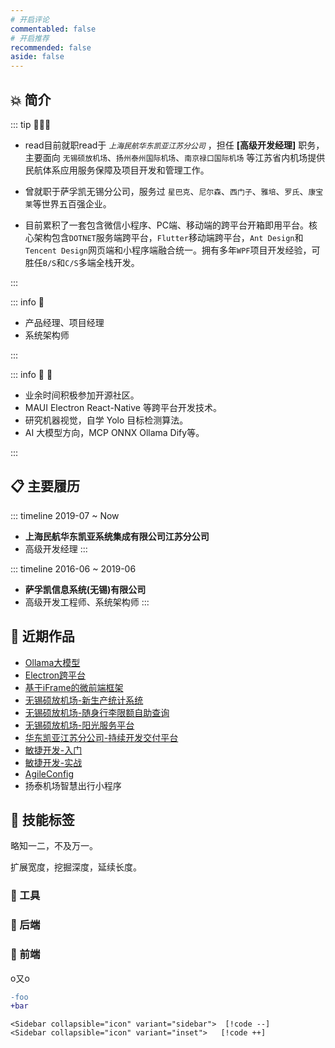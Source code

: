 ```yaml
---
# 开启评论
commentabled: false
# 开启推荐
recommended: false
aside: false
---
```


<script lang="ts" setup>
import ShadowLogo from '@vp/components/ShadowLogo.vue'
import FlyingPlane from '@/components/FlyingPlane.vue'
</script>

<ShadowLogo />
<!-- <text class="resume-title">为你定制 发现精彩</text> -->

<PyramidLoader />

## 💥 简介 ##


<HrefCard url="https://changweihua.github.io/" title="CMONO.NET" description="https://changweihua.github.io/" logo="/logo.svg" class="my-5" />

::: tip 👨🏻‍💻

- read目前就职read于 *`上海民航华东凯亚江苏分公司`* ，担任 **[高级开发经理]** 职务，主要面向 `无锡硕放机场`、`扬州泰州国际机场`、`南京禄口国际机场` 等江苏省内机场提供民航体系应用服务保障及项目开发和管理工作。

- 曾就职于萨孚凯无锡分公司，服务过 `星巴克`、`尼尔森`、`西门子`、`雅培`、`罗氏`、`康宝莱`等世界五百强企业。

- 目前累积了一套包含微信小程序、PC端、移动端的跨平台开箱即用平台。核心架构包含`DOTNET`服务端跨平台，`Flutter`移动端跨平台，`Ant Design`和`Tencent Design`网页端和小程序端融合统一。拥有多年`WPF`项目开发经验，可胜任`B/S`和`C/S`多端全栈开发。

:::

::: info 🔎

- 产品经理、项目经理
- 系统架构师

:::

::: info 📌 🎯

- 业余时间积极参加开源社区。
- MAUI Electron React-Native 等跨平台开发技术。
- 研究机器视觉，自学 Yolo 目标检测算法。
- AI 大模型方向，MCP ONNX Ollama Dify等。

:::


## 📋 主要履历 ##

::: timeline 2019-07 ~ Now
- **上海民航华东凯亚系统集成有限公司江苏分公司**
- 高级开发经理
:::

::: timeline 2016-06 ~ 2019-06
- **萨孚凯信息系统(无锡)有限公司**
- 高级开发工程师、系统架构师
:::

## 🥇 近期作品 ##

- [Ollama大模型](/zh-CN/manual/ollama_anythingllm.md)
- [Electron跨平台](/zh-CN/gallery/electron_app.md)
- [基于iFrame的微前端框架](/zh-CN/gallery/web_app.md)
- [无锡硕放机场-新生产统计系统](/zh-CN/gallery/maui.md)
- [无锡硕放机场-随身行李限额自助查询](/zh-CN/gallery/baggage_measurer.md)
- [无锡硕放机场-阳光服务平台](/zh-CN/gallery/sunny-land.md)
- [华东凯亚江苏分公司-持续开发交付平台](/pdfs/持续开发交付平台.pdf)
- [敏捷开发-入门](/pdfs/敏捷开发-入门.pdf)
- [敏捷开发-实战](/pdfs/敏捷开发-实战.pdf)
- [AgileConfig](/pdfs/AgileConfig.pdf)
- 扬泰机场智慧出行小程序

## 💯 技能标签 ##

略知一二，不及万一。

扩展宽度，挖掘深度，延续长度。

<!-- #### 后端技术栈

<p>
  <img src="https://img.shields.io/badge/-Spring-6DB33F?logo=Spring&logoColor=FFF" alt="Spring" style="display: inline-block;" />&nbsp;
  <img src="https://img.shields.io/badge/-Spring%20Boot-6DB33F?logo=Spring-Boot&logoColor=FFF" alt="Spring Boot" style="display: inline-block;" />&nbsp;
  <img src="https://img.shields.io/badge/-MySQL-4479A1?logo=MySQL&logoColor=FFF" alt="MySQL" style="display: inline-block;" />&nbsp;
  <img src="https://img.shields.io/badge/-MariaDB-A9A9A9?logo=MariaDB&logoColor=003545" alt="MariaDB" style="display: inline-block;" />&nbsp;
  <img src="https://img.shields.io/badge/-PostgreSQL-C0C0C0?logo=PostgreSQL&logoColor=4169E1" alt="PostgreSQL" style="display: inline-block;" />&nbsp;
  <img src="https://img.shields.io/badge/-Oracle-C0C0C0?logo=Oracle&logoColor=F80000" alt="Oracle" style="display: inline-block;" />&nbsp;
  <img src="https://img.shields.io/badge/-Microsoft%20SQL%20Server-D3D3D3?logo=Microsoft-SQL-Server&logoColor=CC2927" alt="Microsoft SQL Server" style="display: inline-block;" />&nbsp;
  <img src="https://img.shields.io/badge/-Redis-DC382D?logo=Redis&logoColor=FFF" alt="Redis" style="display: inline-block;" />&nbsp;
  <img src="https://img.shields.io/badge/-MongoDB-47A248?logo=MongoDB&logoColor=FFF" alt="MongoDB" style="display: inline-block;" />&nbsp;
  <img src="https://img.shields.io/badge/-RabbitMQ-FF6600?logo=RabbitMQ&logoColor=FFF" alt="RabbitMQ" style="display: inline-block;" />&nbsp;
  <img src="https://img.shields.io/badge/-Solr-D9411E?logo=Apache-Solr&logoColor=FFF" alt="Solr" style="display: inline-block;" />&nbsp;
  <img src="https://img.shields.io/badge/-ElasticSearch-005571?logo=ElasticSearch&logoColor=FFF" alt="ElasticSearch" style="display: inline-block;" />&nbsp;
  <img src="https://img.shields.io/badge/-Logstash-A9A9A9?logo=Logstash&logoColor=005571" alt="Logstash" style="display: inline-block;" />&nbsp;
  <img src="https://img.shields.io/badge/-Kibana-A9A9A9?logo=Kibana&logoColor=005571" alt="Kibana" style="display: inline-block;" />&nbsp;
  <img src="https://img.shields.io/badge/-Kafka-C0C0C0?logo=Apache-Kafka&logoColor=231F20" alt="Kafka" style="display: inline-block;" />&nbsp;
  <img src="https://img.shields.io/badge/-Consul-F24C53?logo=Consul&logoColor=FFF" alt="Consul" style="display: inline-block;" />&nbsp;
  <img src="https://img.shields.io/badge/-Tomcat-F8DC75?logo=Apache-Tomcat&logoColor=000" alt="Tomcat" style="display: inline-block;" />&nbsp;
  <img src="https://img.shields.io/badge/-JUnit5-25A162?logo=JUnit5&logoColor=FFF" alt="JUnit5" style="display: inline-block;" />&nbsp;
  <img src="https://img.shields.io/badge/-Liquibase-2962FF?logo=Liquibase&logoColor=FFF" alt="Liquibase" style="display: inline-block;" />&nbsp;
  <img src="https://img.shields.io/badge/-Maven-C71A36?logo=Apache-Maven&logoColor=FFF" alt="Maven" style="display: inline-block;" />&nbsp;
  <img src="https://img.shields.io/badge/-Gradle-D3D3D3?logo=Gradle&logoColor=02303A" alt="Gradle" style="display: inline-block;" />&nbsp;
  <img src="https://img.shields.io/badge/-Spring%20Security-6DB33F?logo=Spring-Security&logoColor=FFF" alt="Spring Security" style="display: inline-block;" />&nbsp;
  <img src="https://img.shields.io/badge/-Hibernate-59666C?logo=Hibernate&logoColor=FFF" alt="Hibernate" style="display: inline-block;" />&nbsp;
  <img src="https://img.shields.io/badge/-JSON-000?logo=JSON&logoColor=FFF" alt="JSON" style="display: inline-block;" />&nbsp;
  <img src="https://img.shields.io/badge/-JWT-000?logo=JSON-Web-Tokens&logoColor=FFF" alt="JWT" style="display: inline-block;" />&nbsp;
  <img src="https://img.shields.io/badge/-Java-F78C40?logo=OpenJDK&logoColor=FFF" alt="Java" style="display: inline-block;" />&nbsp;
  <img src="https://img.shields.io/badge/-Python-A9A9A9?logo=Python&logoColor=3776AB" alt="Python" style="display: inline-block;" />&nbsp;
  <img src="https://img.shields.io/badge/-Android-C0C0C0?logo=Android&logoColor=3DDC84" alt="Android" style="display: inline-block;" />&nbsp;
  <img src="https://img.shields.io/badge/-Go-DCDCDC?logo=Go&logoColor=00ADD8" alt="Go" style="display: inline-block;" />&nbsp;
  <img src="https://img.shields.io/badge/-GraphQL-FFF?logo=GraphQL&logoColor=E10098" alt="GraphQL" style="display: inline-block;" />&nbsp;
</p>

#### 前端技术栈

<p>
  <img src="https://img.shields.io/badge/-Vue3-C0C0C0?logo=Vue.js&logoColor=4FC08D" alt="Vue3" style="display: inline-block;" />&nbsp;
  <img src="https://img.shields.io/badge/-TypeScript-C0C0C0?logo=TypeScript&logoColor=3178C6" alt="TypeScript" style="display: inline-block;" />&nbsp;
  <img src="https://img.shields.io/badge/-Ant%20Design-C0C0C0?logo=Ant-Design&logoColor=0170FE" alt="Ant Design" style="display: inline-block;" />&nbsp;
  <img src="https://img.shields.io/badge/-Node.js-D3D3D3?logo=Node.js&logoColor=339933" alt="Node.js" style="display: inline-block;" />&nbsp;
  <img src="https://img.shields.io/badge/-Vite-D3D3D3?logo=Vite&logoColor=646CFF" alt="Vite" style="display: inline-block;" />&nbsp;
  <img src="https://img.shields.io/badge/-Webpack-D3D3D3?logo=Webpack&logoColor=8DD6F9" alt="Webpack" style="display: inline-block;" />&nbsp;
  <img src="https://img.shields.io/badge/-NPM-C0C0C0?logo=npm&logoColor=CB3837" alt="NPM" style="display: inline-block;" />&nbsp;
  <img src="https://img.shields.io/badge/-Axios-C0C0C0?logo=Axios&logoColor=5A29E4" alt="Axios" style="display: inline-block;" />&nbsp;
  <img src="https://img.shields.io/badge/-ESLint-C0C0C0?logo=ESLint&logoColor=4B32C3" alt="ESLint" style="display: inline-block;" />&nbsp;
  <img src="https://img.shields.io/badge/-jQuery-0769AD?logo=jQuery&logoColor=FFF" alt="jQuery" style="display: inline-block;" />&nbsp;
  <img src="https://img.shields.io/badge/-Bootstrap-7952B3?logo=Bootstrap&logoColor=FFF" alt="BootStrap" style="display: inline-block;" />&nbsp;
  <img src="https://img.shields.io/badge/-ECharts-C0C0C0?logo=Apache-ECharts&logoColor=AA344D" alt="ECharts" style="display: inline-block;" />&nbsp;
  <img src="https://img.shields.io/badge/-JavaScript-A9A9A9?logo=JavaScript&logoColor=F7DF1E" alt="JavaScript" style="display: inline-block;" />&nbsp;
  <img src="https://img.shields.io/badge/-HTML5-A9A9A9?logo=HTML5&logoColor=E34F26" alt="HTML5" style="display: inline-block;" />&nbsp;
  <img src="https://img.shields.io/badge/-CSS3-A9A9A9?logo=CSS3&logoColor=1572B6" alt="CSS3" style="display: inline-block;" />&nbsp;
  <img src="https://img.shields.io/badge/-Tailwind%20CSS-FFF?logo=Tailwind-CSS&logoColor=06B6D4" alt="Tailwind CSS" style="display: inline-block;" />&nbsp;
  <img src="https://img.shields.io/badge/-Less-D3D3D3?logo=Less&logoColor=1D365D" alt="Less" style="display: inline-block;" />&nbsp;
</p>

#### DevOps

<p>
  <img src="https://img.shields.io/badge/-Git-F05032?logo=Git&logoColor=FFF" alt="Git" style="display: inline-block;" />&nbsp;
  <img src="https://img.shields.io/badge/-GitHub-181717?logo=GitHub&logoColor=FFF" alt="GitHub" style="display: inline-block;" />&nbsp;
  <img src="https://img.shields.io/badge/-Gitee-C71D23?logo=Gitee&logoColor=FFF" alt="Gitee" style="display: inline-block;" />&nbsp;
  <img src="https://img.shields.io/badge/-GitLab-FC6D26?logo=GitLab&logoColor=FFF" alt="gitlab" style="display: inline-block;" />&nbsp;
  <img src="https://img.shields.io/badge/-GitHub%20Actions-2088FF?logo=GitHub-Actions&logoColor=FFF" alt="GitHub Actions" style="display: inline-block;" />&nbsp;
  <img src="https://img.shields.io/badge/-Jenkins-D24939?logo=Jenkins&logoColor=000" alt="Jenkins" style="display: inline-block;" />&nbsp;
  <img src="https://img.shields.io/badge/-SonarQube-A9A9A9?logo=SonarQube&logoColor=4E9BCD" alt="SonarQube" style="display: inline-block;" />&nbsp;
  <img src="https://img.shields.io/badge/-Docker-2496ED?logo=Docker&logoColor=FFF" alt="Docker" style="display: inline-block;" />&nbsp;
  <img src="https://img.shields.io/badge/-Harbor-FFF?logo=Harbor&logoColor=60B932" alt="Harbor" style="display: inline-block;" />&nbsp;
  <img src="https://img.shields.io/badge/-Kubernetes-326CE5?logo=Kubernetes&logoColor=FFF" alt="Kubernetes" style="display: inline-block;" />&nbsp;
  <img src="https://img.shields.io/badge/-CentOS-262577?logo=CentOS&logoColor=FFF" alt="CentOS" style="display: inline-block;" />&nbsp;
  <img src="https://img.shields.io/badge/-Ubuntu-E95420?logo=Ubuntu&logoColor=FFF" alt="Ubuntu" style="display: inline-block;" />&nbsp;
</p>

#### 运维技术栈

<p>
  <img src="https://img.shields.io/badge/-阿里云-FF6A00?logo=Alibaba-Cloud&logoColor=FFF" alt="阿里云" style="display: inline-block;" />&nbsp;
  <img src="https://img.shields.io/badge/-Nginx-009639?logo=Nginx&logoColor=FFF" alt="Nginx" style="display: inline-block;" />&nbsp;
  <img src="https://img.shields.io/badge/-VMware-607078?logo=VMware&logoColor=FFF" alt="VMware" style="display: inline-block;" />&nbsp;
  <img src="https://img.shields.io/badge/-Prometheus-C0C0C0?logo=Prometheus&logoColor=E6522C" alt="Prometheus" style="display: inline-block;" />&nbsp;
  <img src="https://img.shields.io/badge/-Grafana-DCDCDC?logo=Grafana&logoColor=F46800" alt="Grafana" style="display: inline-block;" />&nbsp;
  <img src="https://img.shields.io/badge/-Ansible-FFF?logo=Ansible&logoColor=EE0000" alt="Ansible" style="display: inline-block;" />&nbsp;
  <img src="https://img.shields.io/badge/-Lua-FFF?&logo=Lua&logoColor=2C2D72" alt="Lua" style="display: inline-block;" />&nbsp;
</p>

#### 测试技术栈

<p>
  <img src="https://img.shields.io/badge/-Postman-FF6C37?logo=Postman&logoColor=FFF" alt="Postman" style="display: inline-block;" />&nbsp;
  <img src="https://img.shields.io/badge/-JMeter-D3D3D3?logo=Apache-JMeter&logoColor=D22128" alt="JMeter" style="display: inline-block;" />&nbsp;
</p>

#### 开发工具

<p>
  <img src="https://img.shields.io/badge/-Intellij%20IDEA-000?logo=Intellij-IDEA&logoColor=FFF" alt="Intellij IDEA" style="display: inline-block;" />&nbsp;
  <img src="https://img.shields.io/badge/-Eclipse-2C2255?logo=Eclipse&logoColor=FFF" alt="Eclipse" style="display: inline-block;" />&nbsp;
  <img src="https://img.shields.io/badge/-WebStorm-000?logo=WebStorm&logoColor=FFF" alt="WebStorm" style="display: inline-block;" />&nbsp;
  <img src="https://img.shields.io/badge/-PyCharm-C0C0C0?logo=PyCharm&logoColor=000" alt="PyCharm" style="display: inline-block;" />&nbsp;
  <img src="https://img.shields.io/badge/-Android%20Studio-C0C0C0?logo=Android-Studio&logoColor=3DDC84" alt="Android Studio" style="display: inline-block;" />&nbsp;
  <img src="https://img.shields.io/badge/-VSCode-C0C0C0?logo=Visual-Studio-Code&logoColor=007ACC" alt="VSCode" style="display: inline-block;" />&nbsp;
</p>

#### 其他

<p>
  <img src="https://img.shields.io/badge/-Markdown-000?logo=Markdown&logoColor=FFF" alt="Markdown" style="display: inline-block;" />&nbsp;
  <img src="https://img.shields.io/badge/-WordPress-21759B?logo=WordPress&logoColor=FFF" alt="WordPress" style="display: inline-block;" />&nbsp;
  <img src="https://img.shields.io/badge/-GitHub%20Pages-222?logo=GitHub-Pages&logoColor=FFF" alt="GitHub Pages" style="display: inline-block;" />&nbsp;
  <img src="https://img.shields.io/badge/-Adobe%20Photoshop-A9A9A9?logo=Adobe-Photoshop&logoColor=31A8FF" alt="Adobe Photoshop" style="display: inline-block;" />&nbsp;
</p>
 -->

### 🧮 工具 ###

<div class="flex flex-wrap gap-2">

<m-icon icon="logos:centos-icon" :width="96" :height="96" />
<m-icon icon="logos:docker-icon" :width="96" :height="96" />
<m-icon icon="logos:docker" :width="96" :height="96" />
<m-icon icon="logos:kubernetes" :width="96" :height="96" />
<m-icon icon="logos:letsencrypt" :width="96" :height="96" />
<m-icon icon="logos:microsoft-windows" :width="96" :height="96" />
<m-icon icon="logos:rabbitmq" :width="96" :height="96" />
<m-icon icon="logos:stackoverflow" :width="96" :height="96" />
<m-icon icon="logos:logos-mono" :width="96" :height="96" />
<m-icon icon="logos:grafana" :width="96" :height="96" />
<m-icon icon="logos:gravatar" :width="96" :height="96" />
<m-icon icon="logos:gradle" :width="96" :height="96" />
<m-icon icon="logos:postman" :width="96" :height="96" />
<m-icon icon="logos:jenkins" :width="96" :height="96" />
<m-icon icon="logos:github-octocat" :width="96" :height="96" />
<m-icon icon="logos:gitlab" :width="96" :height="96" />
<m-icon icon="logos:git" :width="96" :height="96" />
<m-icon icon="logos:github-actions" :width="96" :height="96" />

</div>

### 🌸 后端 ###

<div class="flex flex-wrap gap-2">

<m-icon icon="logos:bash" :width="96" :height="96" />
<m-icon icon="logos:bing" :width="96" :height="96" />
<m-icon icon="logos:c-sharp" :width="96" :height="96" />
<m-icon icon="logos:codeigniter-icon" :width="96" :height="96" />
<m-icon icon="logos:editorconfig" :width="96" :height="96" />
<m-icon icon="logos:kotlin" :width="96" :height="96" />
<m-icon icon="logos:markdown" :width="96" :height="96" />
<m-icon icon="logos:lua" :width="96" :height="96" />
<m-icon icon="logos:mariadb" :width="96" :height="96" />
<m-icon icon="logos:microsoft" :width="96" :height="96" />
<m-icon icon="logos:microsoft-onedrive" :width="96" :height="96" />
<m-icon icon="logos:mongodb" :width="96" :height="96" />
<m-icon icon="logos:mysql" :width="96" :height="96" />
<m-icon icon="logos:nginx" :width="96" :height="96" />
<m-icon icon="logos:nodejs" :width="96" :height="96" />
<m-icon icon="logos:npm" :width="96" :height="96" />
<m-icon icon="logos:oracle" :width="96" :height="96" />
<m-icon icon="logos:python" :width="96" :height="96" />
<m-icon icon="logos:redis" :width="96" :height="96" />
<m-icon icon="logos:sqlite" :width="96" :height="96" />
<m-icon icon="logos:visual-studio" :width="96" :height="96" />
<m-icon icon="logos:visual-studio-code" :width="96" :height="96" />

</div>

### 🌸 前端 ###

<div class="flex flex-wrap gap-2">

<m-icon icon="logos:ant-design" :width="96" :height="96" />
<m-icon icon="logos:angular-icon" :width="96" :height="96" />
<m-icon icon="logos:axios" :width="96" :height="96" />
<m-icon icon="logos:babel" :width="96" :height="96" />
<m-icon icon="logos:bootstrap" :width="96" :height="96" />
<m-icon icon="logos:chrome" :width="96" :height="96" />
<m-icon icon="logos:css-3" :width="96" :height="96" />
<m-icon icon="logos:dojo-toolkit" :width="96" :height="96" />
<m-icon icon="logos:element" :width="96" :height="96" />
<m-icon icon="logos:electron" :width="96" :height="96" />
<m-icon icon="logos:flutter" :width="96" :height="96" />
<m-icon icon="logos:html-5" :width="96" :height="96" />
<m-icon icon="logos:mdn" :width="96" :height="96" />
<m-icon icon="logos:hugo" :width="96" :height="96" />
<m-icon icon="logos:ionic" :width="96" :height="96" />
<m-icon icon="logos:jquery" :width="96" :height="96" />
<m-icon icon="logos:jquery-mobile" :width="96" :height="96" />
<m-icon icon="logos:less" :width="96" :height="96" />
<m-icon icon="logos:pinia" :width="96" :height="96" />
<m-icon icon="logos:react" :width="96" :height="96" />
<m-icon icon="logos:tailwindcss" :width="96" :height="96" />
<m-icon icon="logos:tsnode" :width="96" :height="96" />
<m-icon icon="logos:typescript" :width="96" :height="96" />
<m-icon icon="logos:vitejs" :width="96" :height="96" />
<m-icon icon="logos:vue" :width="96" :height="96" />

</div>


o又o

```diff
-foo
+bar
```

```text
<Sidebar collapsible="icon" variant="sidebar">  [!code --]
<Sidebar collapsible="icon" variant="inset">   [!code ++]
```
